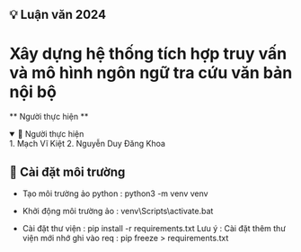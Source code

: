 ## 💡 Luận văn 2024
# Xây dựng hệ thống tích hợp truy vấn và mô hình ngôn ngữ tra cứu văn bản nội bộ

** Người thực hiện **
<details open>
<summary></b>🌟 Người thực hiện </b></summary>
1. Mạch Vĩ Kiệt
2. Nguyễn Duy Đăng Khoa
</details>

## 🔧 Cài đặt môi trường
- Tạo môi trường ảo python : python3 -m venv venv
- Khởi động môi trường ảo : venv\Scripts\activate.bat

- Cài đặt thư viện : pip install -r requirements.txt
Lưu ý : Cài đặt thêm thư viện mới nhớ ghi vào req : pip freeze > requirements.txt
